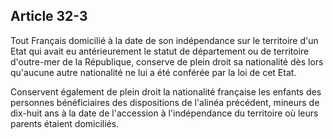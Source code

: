Article 32-3
----
Tout Français domicilié à la date de son indépendance sur le territoire d'un
Etat qui avait eu antérieurement le statut de département ou de territoire
d'outre-mer de la République, conserve de plein droit sa nationalité dès lors
qu'aucune autre nationalité ne lui a été conférée par la loi de cet Etat.

Conservent également de plein droit la nationalité française les enfants des
personnes bénéficiaires des dispositions de l'alinéa précédent, mineurs de
dix-huit ans à la date de l'accession à l'indépendance du territoire où leurs
parents étaient domiciliés.
